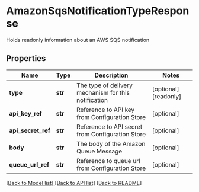 # AmazonSqsNotificationTypeResponse

Holds readonly information about an AWS SQS notification

## Properties
Name | Type | Description | Notes
------------ | ------------- | ------------- | -------------
**type** | **str** | The type of delivery mechanism for this notification | [optional] [readonly] 
**api_key_ref** | **str** | Reference to API key from Configuration Store | [optional] 
**api_secret_ref** | **str** | Reference to API secret from Configuration Store | [optional] 
**body** | **str** | The body of the Amazon Queue Message | [optional] 
**queue_url_ref** | **str** | Reference to queue url from Configuration Store | [optional] 

[[Back to Model list]](../README.md#documentation-for-models) [[Back to API list]](../README.md#documentation-for-api-endpoints) [[Back to README]](../README.md)


